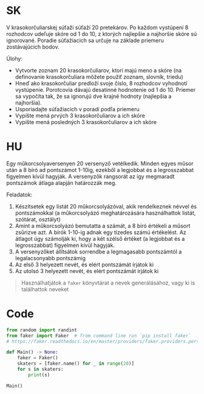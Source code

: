 # SK

V krasokorčuliarskej súťaži súťaží 20 pretekárov. Po každom vystúpení 8 rozhodcov udeľuje skóre od 1 do 10, z ktorých najlepšie a najhoršie skóre sú ignorované. Poradie súťažiacich sa určuje na základe priemeru zostávajúcich bodov.

Úlohy:

- Vytvorte zoznam 20 krasokorčuliarov, ktorí majú meno a skóre (na definovanie krasokorčuliara môžete použiť zoznam, slovník, triedu)
- Hneď ako krasokorčuliar predloží svoje číslo, 8 rozhodcov vyhodnotí vystúpenie. Porotcovia dávajú desatinné hodnotenie od 1 do 10. Priemer sa vypočíta tak, že sa ignorujú dve krajné hodnoty (najlepšia a najhoršia).
- Usporiadajte súťažiacich v poradí podľa priemeru
- Vypíšte mená prvých 3 krasokorčuliarov a ich skóre
- Vypíšte mená posledných 3 krasokorčuliarov a ich skóre

# HU
Egy műkorcsolyaversenyen 20 versenyző vetélkedik. Minden egyes műsor után a 8 bíró ad pontszámot 1-10ig, ezekből a legjobbat és a legrosszabbat figyelmen kívül hagyják. A versenyzők rangsorát az így megmaradt pontszámok átlaga alapján határozzák meg.

Feladatok:
1. Készítsetek egy listát 20 műkorcsolyázóval, akik rendelkeznek névvel és pontszámokkal (a műkorcsolyázó meghatározására használhattok listát, szótárat, osztályt)
2. Amint a műkorcsolyázó bemutatta a számát, a 8 bíró értékeli a műsort zsűrizve azt. A bírók 1-10-ig adnak egy tizedes számú értékelést. Az átlagot úgy számolják ki, hogy a két szélső értéket (a legjobbat és a legrosszabbat) figyelmen kívül hagyják.
4. A versenyzőket állítsátok sorrendbe a legmagasabb pontszámtól a legalacsonyabb pontszámig 
5. Az első 3 helyezett nevét, és elért pontszámát írjátok ki
6. Az utolsó 3 helyezett nevét, és elért pontszámát írjátok ki

> Használhatjátok a `faker` könyvtárat a nevek generálásához, vagy ki is találhattok neveket
  
# Code

```py
from random import randint
from faker import Faker  # from command line run `pip install faker`
# https://faker.readthedocs.io/en/master/providers/faker.providers.person.html

def Main() -> None:
    faker = Faker()
    skaters = [faker.name() for _ in range(20)]
    for s in skaters:
        print(s)

Main()

```
